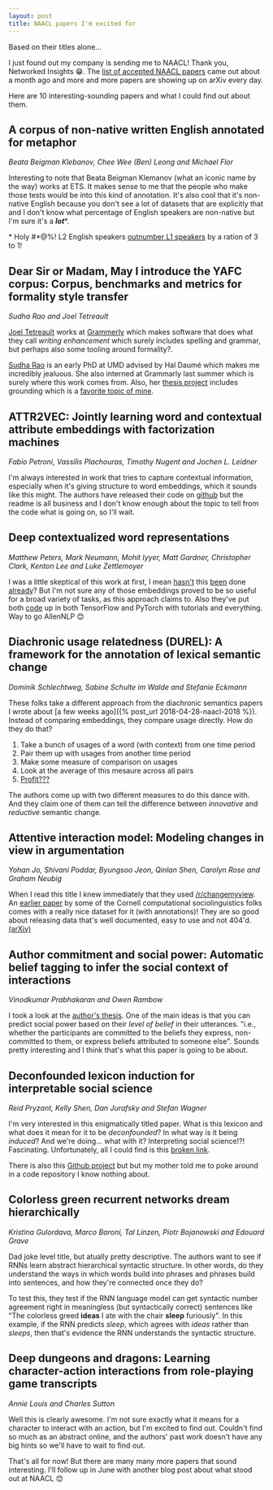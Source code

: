 ```yaml
---
layout: post
title: NAACL papers I'm excited for
---
```


<div class="message">
    Based on their titles alone...
</div>

I just found out my company is sending me to NAACL! Thank you, Networked Insights 😁.
The [list of accepted NAACL papers](https://naacl2018.wordpress.com/2018/03/02/list-of-accepted-papers/) came out about a month ago and more and more papers are showing up on arXiv every day.

Here are 10 interesting-sounding papers and what I could find out about them.


## A corpus of non-native written English annotated for metaphor
_Beata Beigman Klebanov, Chee Wee (Ben) Leong and Michael Flor_

Interesting to note that Beata Beigman Klemanov (what an iconic name by the way) works at ETS. It makes sense to me that the people who make those tests would be into this kind of annotation. It's also cool that it's non-native English  because you don't see a lot of datasets that are explicitly that and I don't know what percentage of English speakers are non-native but I'm sure it's a ***lot***\*. 

\* Holy #\*@%! L2 English speakers [outnumber L1 speakers](https://en.wikipedia.org/wiki/Second_language#Foreign_language) by a ration of 3 to 1! 


## Dear Sir or Madam, May I introduce the YAFC corpus: Corpus, benchmarks and metrics for formality style transfer
_Sudha Rao and Joel Tetreault_

[Joel Tetreault](https://twitter.com/tetreault_nlp) works at [Grammerly](https://en.wikipedia.org/wiki/Grammarly) which makes software that does what they call _writing enhancement_ which surely includes spelling and grammar, but perhaps also some tooling around formality?. 

[Sudha Rao](https://raosudha.weebly.com/) is an early PhD at UMD advised by Hal Daumé which makes me incredibly jealuous.
She also interned at Grammarly last summer which is surely where this work comes from. Also, her [thesis project](https://www.scribd.com/document/351169976/Teaching-Machines-to-Ask-Clarification-Questions) includes grounding which is a [favorite topic of mine](https://en.wikipedia.org/wiki/Grounding_in_communication). 

## ATTR2VEC: Jointly learning word and contextual attribute embeddings with factorization machines
_Fabio Petroni, Vassilis Plachouras, Timothy Nugent and Jochen L. Leidner_

I'm always interested in work that tries to capture contextual information, especially when it's giving structure to word embeddings, which it sounds like this might. The authors have released their code on [github](https://github.com/thomsonreuters/attr2vec) but the readme is all business and I don't know enough about the topic to tell from the code what is going on, so I'll wait.

## Deep contextualized word representations
_Matthew Peters, Mark Neumann, Mohit Iyyer, Matt Gardner, Christopher Clark, Kenton Lee and Luke Zettlemoyer_

I was a little skeptical of this work at first, I mean [hasn't](https://arxiv.org/pdf/1502.07257.pdf) this [been](http://www.aclweb.org/anthology/W16-5307) done [already](https://papers.nips.cc/paper/7209-learned-in-translation-contextualized-word-vectors.pdf)? But I'm not sure any of those embeddings proved to be so useful for a broad variety of tasks, as this approach claims to. Also they've put both [code](https://github.com/allenai/allennlp/blob/master/tutorials/how_to/elmo.md) up in both TensorFlow and PyTorch with tutorials and everything. Way to go AllenNLP 😊

## Diachronic usage relatedness (DUREL): A framework for the annotation of lexical semantic change
_Dominik Schlechtweg, Sabine Schulte im Walde and Stefanie Eckmann_

These folks take a different approach from the diachronic semantics papers I wrote about [a few weeks ago]({% post_url 2018-04-28-naacl-2018 %}). Instead of comparing embeddings, they compare usage directly. How do they do that? 
1. Take a bunch of usages of a word (with context) from one time period 
2. Pair them up with usages from another time period 
3. Make some measure of comparison on usages
4. Look at the average of this mesaure across all pairs
5. [Profit???](https://arxiv.org/abs/1804.06517)

The authors come up with two different measures to do this dance with. And they claim one of them can tell the difference between _innovative_ and _reductive_ semantic change.

## Attentive interaction model: Modeling changes in view in argumentation
_Yohan Jo, Shivani Poddar, Byungsoo Jeon, Qinlan Shen, Carolyn Rose and Graham Neubig_

When I read this title I knew immediately that they used [/r/changemyview](https://reddit.com/r/changemyview). An [earlier paper](https://arxiv.org/abs/1602.01103) by some of the Cornell computational sociolinguistics folks comes with a really nice dataset for it (with annotations)! They are so good about releasing data that's well documented, easy to use and not 404'd. [(arXiv)](https://arxiv.org/abs/1804.00065)

## Author commitment and social power: Automatic belief tagging to infer the social context of interactions
_Vinodkumar Prabhakaran and Owen Rambow_

I took a look at the [author's thesis](http://www.cs.columbia.edu/nlp/theses/vinodkumar_prabhakaran.pdf). One of the main ideas is that you can predict social power based on their _level of belief_ in their utterances. "i.e., whether the participants are committed to the beliefs they express, non-committed to them, or express beliefs attributed to someone else". Sounds pretty interesting and I think that's what this paper is going to be about.

## Deconfounded lexicon induction for interpretable social science
_Reid Pryzant, Kelly Shen, Dan Jurafsky and Stefan Wagner_

I'm very interested in this enigmatically titled paper. What is this lexicon and what does it mean for it to be _deconfounded_? In what way is it being _induced_? And we're doing... what with it? Interpreting social science!?! Fascinating. Unfortunately, all I could find is this [broken link](https://nlp.stanford.edu/projects/deconfounded-lexicon-induction/). 
 
There is also this [Github project](https://github.com/rpryzant/deconfounded_lexicon_induction) but but my mother told me to poke around in a code repository I know nothing about.

## Colorless green recurrent networks dream hierarchically
_Kristina Gulordava, Marco Baroni, Tal Linzen, Piotr Bojanowski and Edouard Grave_

Dad joke level title, but atually pretty descriptive. The authors want to see if RNNs learn abstract hierarchical syntactic structure. In other words, do they understand the ways in which words build into phrases and phrases build into sentences, and how they're connected once they do? 
 
To test this, they test if the RNN language model can get syntactic number agreement right in meaningless (but syntactically correct) sentences like "The colorless greed **ideas** I ate with the chair **sleep** furiously". In this example, if the RNN predicts _sleep_, which agrees with _ideas_ rather than _sleeps_, then that's evidence the RNN understands the syntactic structure.

## Deep dungeons and dragons: Learning character-action interactions from role-playing game transcripts
_Annie Louis and Charles Sutton_

Well this is clearly awesome. I'm not sure exactly what it means for a character to interact with an action, but I'm excited to find out. Couldn't find so much as an abstract online, and the authors' past work doesn't have any big hints so we'll have to wait to find out.


That's all for now! But there are many many more papers that sound interesting. I'll follow up in June with another blog post about what stood out at NAACL 😊
